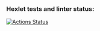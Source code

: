 ### Hexlet tests and linter status:
[![Actions Status](https://github.com/kismetd/python-project-lvl2/workflows/hexlet-check/badge.svg)](https://github.com/kismetd/python-project-lvl2/actions)